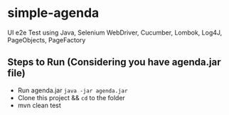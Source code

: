 # simple-agenda
UI e2e Test using Java, Selenium WebDriver, Cucumber, Lombok, Log4J, PageObjects, PageFactory

## Steps to Run (Considering you have agenda.jar file)
- Run agenda.jar `java -jar agenda.jar`
- Clone this project && `cd` to the folder
- mvn clean test 